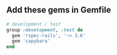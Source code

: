 ## Add these gems in Gemfile

```ruby
# development / test
group :development, :test do
  gem 'rspec-rails', '~> 3.6'
  gem 'capybara'
end
```
